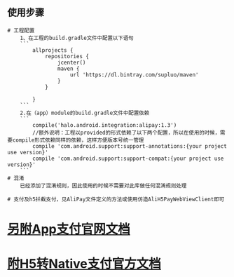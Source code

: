 ## 使用步骤
    # 工程配置
        1、在工程的build.gradle文件中配置以下语句
        ```
            allprojects {
                repositories {
                    jcenter()
                    maven {
                        url 'https://dl.bintray.com/supluo/maven'
                    }
                }

            }
        ```
        2.在（app）module的build.gradle文件中配置依赖
        ```
            compile('halo.android.integration:alipay:1.3')
            //额外说明：工程以provided的形式依赖了以下两个配置，所以在使用的时候，需要compile形式依赖同样的依赖，这样方便版本号统一管理
            compile 'com.android.support:support-annotations:{your project use version}'
            compile 'com.android.support:support-compat:{your project use version}'
        ```
    # 混淆
        已经添加了混淆规则，因此使用的时候不需要对此库做任何混淆规则处理

    # 支付及h5拦截支付，见AliPay文件定义的方法或使用仿造AliH5PayWebViewClient即可

# [另附App支付官网文档](https://docs.open.alipay.com/204/105296/)

# [附H5转Native支付官方文档](https://docs.open.alipay.com/203/106493)

